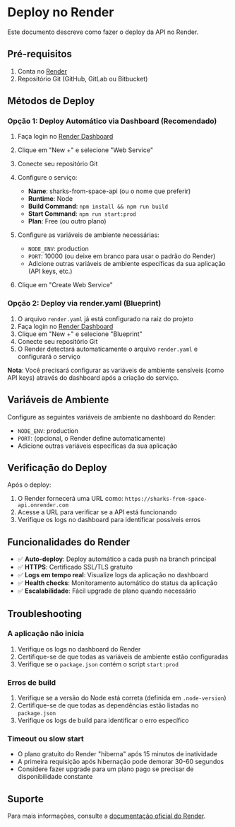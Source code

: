 # Deploy no Render

Este documento descreve como fazer o deploy da API no Render.

## Pré-requisitos

1. Conta no [Render](https://render.com)
2. Repositório Git (GitHub, GitLab ou Bitbucket)

## Métodos de Deploy

### Opção 1: Deploy Automático via Dashboard (Recomendado)

1. Faça login no [Render Dashboard](https://dashboard.render.com)
2. Clique em "New +" e selecione "Web Service"
3. Conecte seu repositório Git
4. Configure o serviço:
   - **Name**: sharks-from-space-api (ou o nome que preferir)
   - **Runtime**: Node
   - **Build Command**: `npm install && npm run build`
   - **Start Command**: `npm run start:prod`
   - **Plan**: Free (ou outro plano)

5. Configure as variáveis de ambiente necessárias:
   - `NODE_ENV`: production
   - `PORT`: 10000 (ou deixe em branco para usar o padrão do Render)
   - Adicione outras variáveis de ambiente específicas da sua aplicação (API keys, etc.)

6. Clique em "Create Web Service"

### Opção 2: Deploy via render.yaml (Blueprint)

1. O arquivo `render.yaml` já está configurado na raiz do projeto
2. Faça login no [Render Dashboard](https://dashboard.render.com)
3. Clique em "New +" e selecione "Blueprint"
4. Conecte seu repositório Git
5. O Render detectará automaticamente o arquivo `render.yaml` e configurará o serviço

**Nota**: Você precisará configurar as variáveis de ambiente sensíveis (como API keys) através do dashboard após a criação do serviço.

## Variáveis de Ambiente

Configure as seguintes variáveis de ambiente no dashboard do Render:

- `NODE_ENV`: production
- `PORT`: (opcional, o Render define automaticamente)
- Adicione outras variáveis específicas da sua aplicação

## Verificação do Deploy

Após o deploy:

1. O Render fornecerá uma URL como: `https://sharks-from-space-api.onrender.com`
2. Acesse a URL para verificar se a API está funcionando
3. Verifique os logs no dashboard para identificar possíveis erros

## Funcionalidades do Render

- ✅ **Auto-deploy**: Deploy automático a cada push na branch principal
- ✅ **HTTPS**: Certificado SSL/TLS gratuito
- ✅ **Logs em tempo real**: Visualize logs da aplicação no dashboard
- ✅ **Health checks**: Monitoramento automático do status da aplicação
- ✅ **Escalabilidade**: Fácil upgrade de plano quando necessário

## Troubleshooting

### A aplicação não inicia

1. Verifique os logs no dashboard do Render
2. Certifique-se de que todas as variáveis de ambiente estão configuradas
3. Verifique se o `package.json` contém o script `start:prod`

### Erros de build

1. Verifique se a versão do Node está correta (definida em `.node-version`)
2. Certifique-se de que todas as dependências estão listadas no `package.json`
3. Verifique os logs de build para identificar o erro específico

### Timeout ou slow start

- O plano gratuito do Render "hiberna" após 15 minutos de inatividade
- A primeira requisição após hibernação pode demorar 30-60 segundos
- Considere fazer upgrade para um plano pago se precisar de disponibilidade constante

## Suporte

Para mais informações, consulte a [documentação oficial do Render](https://render.com/docs).
